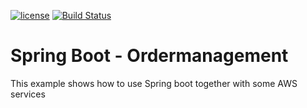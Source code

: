 [![license](https://img.shields.io/badge/license-Apache%20License%202.0-blue.svg?style=flat)](http://www.apache.org/licenses/LICENSE-2.0)
[![Build Status](https://travis-ci.org/mariodavid/boot-ordermanagement.svg?branch=master)](https://travis-ci.org/mariodavid/boot-ordermanagement)

# Spring Boot - Ordermanagement
This example shows how to use Spring boot together with some AWS services
